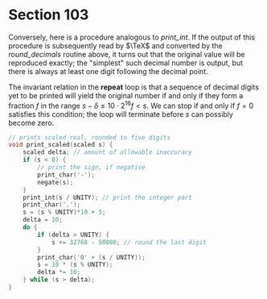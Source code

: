 # Section 103

Conversely, here is a procedure analogous to *print_int*.
If the output of this procedure is subsequently read by $\TeX$ and converted by the *round_decimals* routine above, it turns out that the original value will be reproduced exactly;
the "simplest" such decimal number is output, but there is always at least one digit following the decimal point.

The invariant relation in the **repeat** loop is that a sequence of decimal digits yet to be printed will yield the original number if and only if they form a fraction $f$ in the range $s - \delta\leq 10\cdot2^{16}f < s$.
We can stop if and only if $f = 0$ satisfies this condition; the loop will terminate before $s$ can possibly become zero.

```c io/basic_printing.c
// prints scaled real, rounded to five digits
void print_scaled(scaled s) {
    scaled delta; // amount of allowable inaccuracy
    if (s < 0) {
        // print the sign, if negative
        print_char('-');
        negate(s);
    }
    print_int(s / UNITY); // print the integer part
    print_char('.');
    s = (s % UNITY)*10 + 5;
    delta = 10;
    do {
        if (delta > UNITY) {
            s += 32768 - 50000; // round the last digit
        }
        print_char('0' + (s / UNITY));
        s = 10 * (s % UNITY);
        delta *= 10;
    } while (s > delta);
}
```
